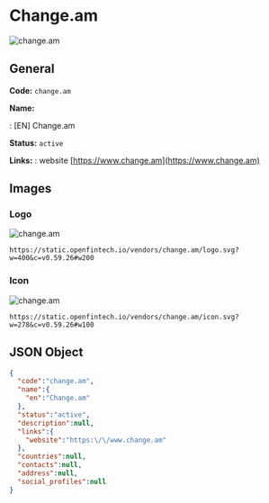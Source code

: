 
# Change.am 
![change.am](https://static.openfintech.io/vendors/change.am/logo.svg?w=400&c=v0.59.26#w200)  

## General 
 
**Code:** `change.am` 
 
**Name:** 
 
:	[EN] Change.am 
 
**Status:** `active` 
 
**Links:** 
: website [https://www.change.am](https://www.change.am) 
 

## Images 

### Logo 
 
![change.am](https://static.openfintech.io/vendors/change.am/logo.svg?w=400&c=v0.59.26#w200)  

```
https://static.openfintech.io/vendors/change.am/logo.svg?w=400&c=v0.59.26#w200
```  

### Icon 
 
![change.am](https://static.openfintech.io/vendors/change.am/icon.svg?w=278&c=v0.59.26#w100)  

```
https://static.openfintech.io/vendors/change.am/icon.svg?w=278&c=v0.59.26#w100
```  

## JSON Object 

```json
{
  "code":"change.am",
  "name":{
    "en":"Change.am"
  },
  "status":"active",
  "description":null,
  "links":{
    "website":"https:\/\/www.change.am"
  },
  "countries":null,
  "contacts":null,
  "address":null,
  "social_profiles":null
}
```  
